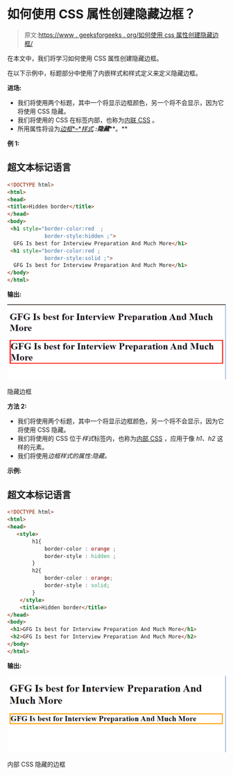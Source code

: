 # 如何使用 CSS 属性创建隐藏边框？

> 原文:[https://www . geeksforgeeks . org/如何使用 css 属性创建隐藏边框/](https://www.geeksforgeeks.org/how-to-create-a-hidden-border-using-css-properties/)

在本文中，我们将学习如何使用 CSS 属性创建隐藏边框。

在以下示例中，标题部分中使用了内嵌样式和样式定义来定义隐藏边框。

**进场:**

*   我们将使用两个标题，其中一个将显示边框颜色，另一个将不会显示，因为它将使用 CSS 隐藏。
*   我们将使用的 CSS 在标签内部，也称为[内联 CSS](https://www.geeksforgeeks.org/how-to-apply-inline-css/) 。
*   所用属性将设为[*边框**–**样式*](https://www.geeksforgeeks.org/css-border-style-property/) ***:隐藏*****。**

**例 1:**

## 超文本标记语言

```html
<!DOCTYPE html>
<html>
<head>
<title>Hidden border</title>
</head>
<body>
 <h1 style="border-color:red  ;
            border-style:hidden ;">
  GFG Is best for Interview Preparation And Much More</h1>
 <h1 style="border-color:red ;
            border-style:solid ;">
  GFG Is best for Interview Preparation And Much More</h1>
</body>
</html>
```

**输出:**

![](img/ab90124eb44aa056f6fe189f7cfe9ce5.png)

隐藏边框

**方法 2:**

*   我们将使用两个标题，其中一个将显示边框颜色，另一个将不会显示，因为它将使用 CSS 隐藏。
*   我们将使用的 CSS 位于*样式*标签内，也称为[内部 CSS](https://www.geeksforgeeks.org/types-of-css-cascading-style-sheet/) ，应用于像 *h1、h2* 这样的元素。
*   我们将使用*边框样式的属性:隐藏。*

**示例:**

## 超文本标记语言

```html
<!DOCTYPE html>
<html>
<head>
   <style>
        h1{
            border-color : orange ;
            border-style : hidden ;
        }
        h2{
            border-color : orange;
            border-style : solid;
        }
    </style>
    <title>Hidden border</title>
</head>
<body>
 <h1>GFG Is best for Interview Preparation And Much More</h1>
 <h2>GFG Is best for Interview Preparation And Much More</h2>
</body>
</html>
```

**输出:**

![](img/6e6afc34c5543eb93454f05c9866e344.png)

内部 CSS 隐藏的边框